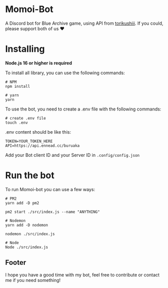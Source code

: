 # Momoi-Bot
A Discord bot for Blue Archive game, using API from [torikushiii](https://github.com/torikushiii/BlueArchiveAPI). If you could, please support both of us ❤
# Installing
**Node.js 16 or higher is required**

To install all library, you can use the following commands:
```
# NPM
npm install

# yarn
yarn
```
To use the bot, you need to create a .env file with the following commands:
```
# create .env file
touch .env
```
.env content should be like this:
```env
TOKEN=YOUR_TOKEN_HERE
API=https://api.ennead.cc/buruaka
```
Add your Bot client ID and your Server ID in
``
.config/config.json
``
# Run the bot
To run Momoi-bot you can use a few ways:
```
# PM2
yarn add -D pm2

pm2 start ./src/index.js --name "ANYTHING"

# Nodemon
yarn add -D nodemon

nodemon ./src/index.js

# Node
Node ./src/index.js
```
## Footer
I hope you have a good time with my bot, feel free to contribute or contact me if you need something!